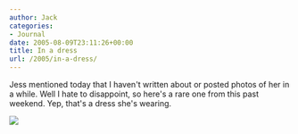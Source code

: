```yaml
---
author: Jack
categories:
- Journal
date: 2005-08-09T23:11:26+00:00
title: In a dress
url: /2005/in-a-dress/
---
```


Jess mentioned today that I haven't written about or posted photos of her in a while. Well I hate to disappoint, so here's a rare one from this past weekend. Yep, that's a dress she's wearing.

![][1]

 [1]: /files/jess-dress.jpg